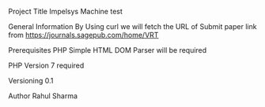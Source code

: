 Project Title 
Impelsys Machine test

General Information 
By Using curl we will fetch the URL of Submit paper link from https://journals.sagepub.com/home/VRT

Prerequisites
PHP Simple HTML DOM Parser will be required

PHP Version 7 required

Versioning 
0.1

Author 
Rahul Sharma



